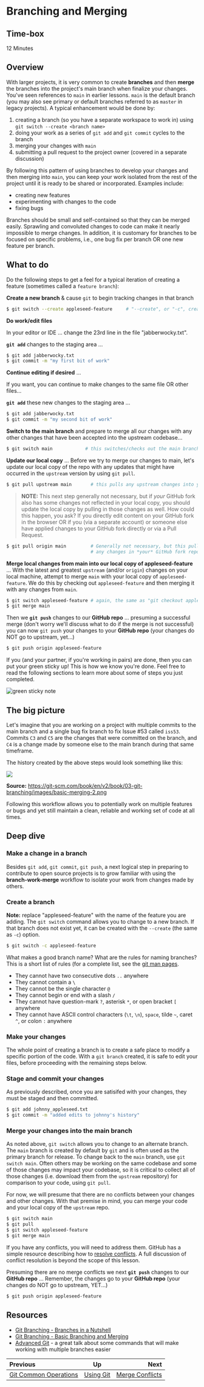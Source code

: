 <!-- begin auto-generated title section -->
# Branching and Merging
<!-- end auto-generated section -->


## Time-box

12 Minutes

## Overview

With larger projects, it is very common to create **branches** and then **merge** the branches into the project's main branch when finalize your changes. You've seen references to `main` in earlier lessons. `main` is the default branch (you may also see primary or default branches referred to as `master` in legacy projects). A typical enhancement would be done by:

1. creating a branch (so you have a separate workspace to work in) using `git switch --create <branch name>`
1. doing your work as a series of `git add` and `git commit` cycles to the branch
1. merging your changes with `main`
1. submitting a pull request to the project owner (covered in a separate discussion)

By following this pattern of using branches to develop your changes and then merging into `main`, you can keep your work isolated from the rest of the project until it is ready to be shared or incorporated. Examples include:

* creating new features
* experimenting with changes to the code
* fixing bugs

Branches should be small and self-contained so that they can be merged easily. Sprawling and convoluted changes to code can make it nearly impossible to merge changes. In addition, it is customary for branches to be focused on specific problems, i.e., one bug fix per branch OR one new feature per branch.

## What to do

Do the following steps to get a feel for a typical iteration of creating a feature (sometimes called a `feature branch`):

**Create a new branch** & cause `git` to begin tracking changes in that branch

```bash
$ git switch --create appleseed-feature     # "--create", or "-c", creates a new branch named "appleseed-feature"
```

**Do work/edit files**

In your editor or IDE ... change the 23rd line in the file "jabberwocky.txt".

**`git add`** changes to the staging area ...

```bash
$ git add jabberwocky.txt
$ git commit -m "my first bit of work"
```

**Continue editing if desired** ...

If you want, you can continue to make changes to the same file OR other files...

**`git add`** these new changes to the staging area ...

```bash
$ git add jabberwocky.txt
$ git commit -m "my second bit of work"
```

**Switch to the main branch** and prepare to merge all our changes with any other changes that have been accepted into the upstream codebase...

```bash
$ git switch main            # this switches/checks out the main branch and is the same as "git checkout main"
```

**Update our local copy** ... Before we try to merge our changes to main, let's update our local copy of the repo with any updates that might have occurred in the `upstream` version by using `git pull`.

```bash
$ git pull upstream main       # this pulls any upstream changes into your computer
```

> **NOTE:** This next step generally not necessary, but if *your* GitHub fork also has some changes not reflected in your local copy, you should update the local copy by pulling in those changes as well. How could this happen, you ask? If you directly edit content on your GitHub fork in the browser OR if you (via a separate account) or someone else have applied changes to your GitHub fork directly or via a Pull Request.

```bash
$ git pull origin main         # Generally not necessary, but this pulls
                               # any changes in *your* GitHub fork repo to your computer
```

**Merge local changes from main into our local copy of appleseed-feature** ... With the latest and greatest `upstream` (and/or `origin`) changes on your local machine, attempt to merge `main` with your local copy of `appleseed-feature`. We do this by checking out `appleseed-feature` and then merging it with any changes from `main`.

```bash
$ git switch appleseed-feature # again, the same as "git checkout appleseed-feature"
$ git merge main
```

Then we **`git push`** changes to our **GitHub repo** ... presuming a successful merge (don't worry we'll discuss what to do if the merge is not successful) you can now `git push` your changes to your **GitHub repo** (your changes do NOT go to upstream, yet...)

```bash
$ git push origin appleseed-feature
```

If you (and your partner, if you're working in pairs) are done, then you can put your green sticky up! This is how we know you're done. Feel free to read the following sections to learn more about some of steps you just completed.

![green sticky note](images/Sticky-Note-02-Green-300px.png)

## The big picture

Let's imagine that you are working on a project with multiple commits to the main branch and a single bug fix branch to fix Issue #53 called `iss53`. Commits `C3` and `C5` are the changes that were committed on the branch, and `C4` is a change made by someone else to the main branch during that same timeframe.

The history created by the above steps would look something like this:

<img src="https://git-scm.com/book/en/v2/book/03-git-branching/images/basic-merging-2.png">

**Source:** https://git-scm.com/book/en/v2/book/03-git-branching/images/basic-merging-2.png

Following this workflow allows you to potentially work on multiple features or bugs and yet still maintain a clean, reliable and working set of code at all times.

## Deep dive

### Make a change in a branch

Besides `git add`, `git commit`, `git push`, a next logical step in preparing to contribute to open source projects is to grow familiar with using the **branch-work-merge** workflow to isolate your work from changes made by others.

### Create a branch

**Note:** replace "appleseed-feature" with the name of the feature you are adding. The `git switch` command allows you to change to a new branch. If that branch does not exist yet, it can be created with the `--create` (the same as `-c`) option.

```bash
$ git switch -c appleseed-feature
```

What makes a good branch name? What are the rules for naming branches? This is a short list of rules (for a complete list, see the [git man pages](https://mirrors.edge.kernel.org/pub/software/scm/git/docs/git-check-ref-format.html).

* They cannot have two consecutive dots `..` anywhere
* They cannot contain a `\`
* They cannot be the single character `@`
* They cannot begin or end with a slash `/`
* They cannot have question-mark `?`, asterisk `*`, or open bracket `[` anywhere
* They cannot have ASCII control characters (`\t`, `\n`), `space`, tilde `~`, caret `^`, or colon `:` anywhere

### Make your changes

The whole point of creating a branch is to create a safe place to modify a specific portion of the code. With a `git branch` created, it is safe to edit your files, before proceeding with the remaining steps below.

### Stage and commit your changes

As previously described, once you are satisifed with your changes, they must be staged and then committed.

```bash
$ git add johnny_appleseed.txt
$ git commit -m "added edits to johnny's history"
```

### Merge your changes into the main branch

As noted above, `git switch` allows you to change to an alternate branch. The `main` branch is created by default by `git` and is often used as the primary branch for release. To change back to the `main` branch, use `git switch main`. Often others may be working on the same codebase and some of those changes may impact your codebase, so it is critical to collect all of those changes (i.e. download them from the `upstream` repository) for comparison to your code, using `git pull`.

For now, we will presume that there are no conflicts between your changes and other changes. With that premise in mind, you can merge your code and your local copy of the `upstream` repo.

```bash
$ git switch main
$ git pull
$ git switch appleseed-feature
$ git merge main
```

If you have any conflicts, you will need to address them. GitHub has a simple resource describing how to [resolve conflicts](https://help.github.com/articles/resolving-a-merge-conflict-using-the-command-line/). A full discussion of conflict resolution is beyond the scope of this lesson.

Presuming there are no merge conflicts we next **`git push`** changes to our **GitHub repo** ... 
Remember, the changes go to your **GitHub repo** (your changes do NOT go to upstream, YET...)

```bash
$ git push origin appleseed-feature
```

## Resources

* [Git Branching - Branches in a Nutshell](https://git-scm.com/book/en/v2/Git-Branching-Branches-in-a-Nutshell)
* [Git Branching - Basic Branching and Merging](https://git-scm.com/book/en/v2/Git-Branching-Basic-Branching-and-Merging)
* [Advanced Git](https://youtu.be/4EOZvow1mk4) - a great talk about some commands that will make working with multiple branches easier

<!-- begin auto-generated nav-links section -->
| Previous                                            |               Up               |                                        Next |
| :-------------------------------------------------- | :----------------------------: | ------------------------------------------: |
| [Git Common Operations](./git_common_operations.md) | [Using Git](./git_overview.md) | [Merge Conflicts](./git_merge_conflicts.md) |
<!-- end auto-generated section -->
